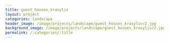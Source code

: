 ```yaml
---
title: guest_houses_krasyliv
layout: project
categories: landscape
header_image: /image/projects/landscape/guest_houses_krasyliv/2.jpg
background_image: /image/projects/landscape/guest_houses_krasyliv/2.jpg
permalink: /:categories/:title
---
```

